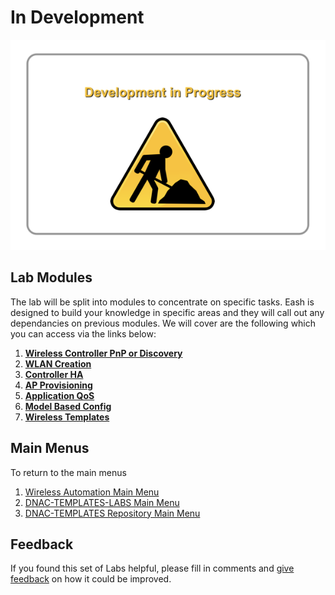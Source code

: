 # In Development
![json](./images/underconstruction.png?raw=true "Import JSON")

## Lab Modules
The lab will be split into modules to concentrate on specific tasks. Eash is designed to build your knowledge in specific areas and they will call out any dependancies on previous modules. We will cover are the following which you can access via the links below:

1. [**Wireless Controller PnP or Discovery**](./module1-ctrlpnpdiscovery.md)
2. [**WLAN Creation**](./module2-wlans.md)
3. [**Controller HA**](./module3-controllerha.md)
4. [**AP Provisioning**](./module4-approvisioning.md)
5. [**Application QoS**](./module5-applicationqos.md)
6. [**Model Based Config**](./module6-modelbasedconfig.md)
7. [**Wireless Templates**](./module7-wirelesstemplates.md)

## Main Menus
To return to the main menus
1. [Wireless Automation Main Menu](./README.md)
2. [DNAC-TEMPLATES-LABS Main Menu](../README.md)
3. [DNAC-TEMPLATES Repository Main Menu](../../README.md)

## Feedback
If you found this set of Labs helpful, please fill in comments and [give feedback](https://app.smartsheet.com/b/form/f75ce15c2053435283a025b1872257fe) on how it could be improved.
